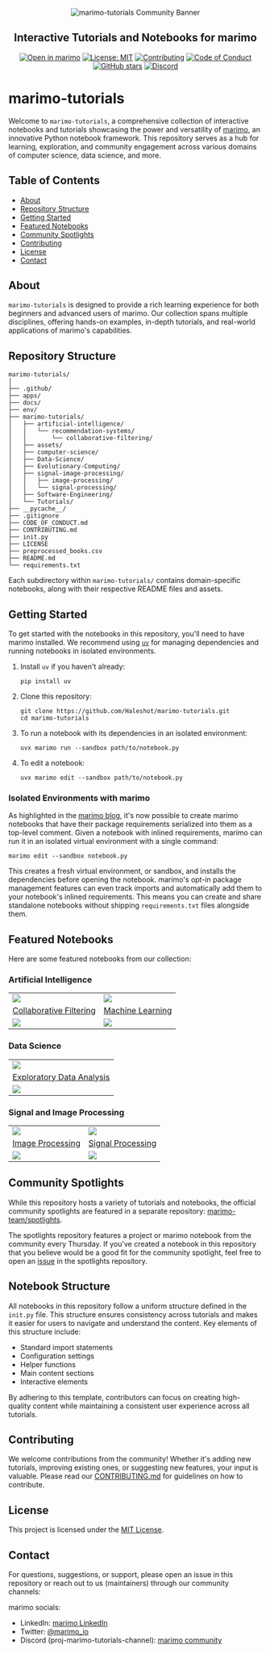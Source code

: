 <p align="center">
  <img src="https://i.ibb.co/SVcC6bb/final.png" alt="marimo-tutorials Community Banner">
</p>

<h2 align="center">Interactive Tutorials and Notebooks for marimo</h2>

<p align="center">
  <a href="https://marimo.io/c/@haleshot/marimo-tutorials"><img alt="Open in marimo" src="https://marimo.io/shield.svg"></a>
  <a href="https://github.com/Haleshot/marimo-tutorials/blob/main/LICENSE"><img alt="License: MIT" src="https://img.shields.io/badge/License-MIT-yellow.svg"></a>
  <a href="https://github.com/Haleshot/marimo-tutorials/blob/main/CONTRIBUTING.md"><img alt="Contributing" src="https://img.shields.io/badge/Contributions-Welcome-brightgreen.svg"></a>
  <a href="https://github.com/Haleshot/marimo-tutorials/blob/main/CODE_OF_CONDUCT.md"><img alt="Code of Conduct" src="https://img.shields.io/badge/Code%20of%20Conduct-v1.0-ff69b4.svg"></a>
  <a href="https://github.com/Haleshot/marimo-tutorials"><img alt="GitHub stars" src="https://img.shields.io/github/stars/Haleshot/marimo-tutorials?style=social"></a>
  <a href="https://discord.gg/rAhpfKwuaN"><img alt="Discord" src="https://img.shields.io/discord/1234567890?color=7389D8&label=Discord&logo=discord&logoColor=ffffff"></a>
</p>

# marimo-tutorials

Welcome to `marimo-tutorials`, a comprehensive collection of interactive notebooks and tutorials showcasing the power and versatility of [marimo](https://marimo.io), an innovative Python notebook framework. This repository serves as a hub for learning, exploration, and community engagement across various domains of computer science, data science, and more.

## Table of Contents

- [About](#about)
- [Repository Structure](#repository-structure)
- [Getting Started](#getting-started)
- [Featured Notebooks](#featured-notebooks)
- [Community Spotlights](#community-spotlights)
- [Contributing](#contributing)
- [License](#license)
- [Contact](#contact)

## About

`marimo-tutorials` is designed to provide a rich learning experience for both beginners and advanced users of marimo. Our collection spans multiple disciplines, offering hands-on examples, in-depth tutorials, and real-world applications of marimo's capabilities.

## Repository Structure

```
marimo-tutorials/
│
├── .github/
├── apps/
├── docs/
├── env/
├── marimo-tutorials/
│   ├── artificial-intelligence/
│   │   └── recommendation-systems/
│   │       └── collaborative-filtering/
│   ├── assets/
│   ├── computer-science/
│   ├── Data-Science/
│   ├── Evolutionary-Computing/
│   ├── signal-image-processing/
│   │   ├── image-processing/
│   │   └── signal-processing/
│   ├── Software-Engineering/
│   └── Tutorials/
├── __pycache__/
├── .gitignore
├── CODE_OF_CONDUCT.md
├── CONTRIBUTING.md
├── init.py
├── LICENSE
├── preprocessed_books.csv
├── README.md
└── requirements.txt
```

Each subdirectory within `marimo-tutorials/` contains domain-specific notebooks, along with their respective README files and assets.

## Getting Started

To get started with the notebooks in this repository, you'll need to have marimo installed. We recommend using [`uv`](https://github.com/astral-sh/uv) for managing dependencies and running notebooks in isolated environments.

1. Install `uv` if you haven't already:
   ```shell
   pip install uv
   ```

2. Clone this repository:
   ```shell
   git clone https://github.com/Haleshot/marimo-tutorials.git
   cd marimo-tutorials
   ```

3. To run a notebook with its dependencies in an isolated environment:
   ```shell
   uvx marimo run --sandbox path/to/notebook.py
   ```

4. To edit a notebook:
   ```shell
   uvx marimo edit --sandbox path/to/notebook.py
   ```

### Isolated Environments with marimo

As highlighted in the [marimo blog](https://marimo.io/blog/sandboxed-notebooks), it's now possible to create marimo notebooks that have their package requirements serialized into them as a top-level comment. Given a notebook with inlined requirements, marimo can run it in an isolated virtual environment with a single command:

```shell
marimo edit --sandbox notebook.py
```

This creates a fresh virtual environment, or sandbox, and installs the dependencies before opening the notebook. marimo's opt-in package management features can even track imports and automatically add them to your notebook's inlined requirements. This means you can create and share standalone notebooks without shipping `requirements.txt` files alongside them.

## Featured Notebooks

Here are some featured notebooks from our collection:

### Artificial Intelligence

<table border="0">
  <tr>
    <td>
      <a target="_blank" href="marimo-tutorials/artificial-intelligence/recommendation-systems/collaborative-filtering/">
        <img src="assets/collaborative-filtering.png" style="max-height: 150px; width: auto; display: block" />
      </a>
    </td>
    <td>
      <a target="_blank" href="marimo-tutorials/artificial-intelligence/machine-learning/machine-learning/">
        <img src="assets/machine-learning.png" style="max-height: 150px; width: auto; display: block" />
      </a>
    </td>
  </tr>
  <tr>
    <td>
      <a href="marimo-tutorials/artificial-intelligence/recommendation-systems/collaborative-filtering/">Collaborative Filtering</a>
    </td>
    <td>
      <a href="marimo-tutorials/artificial-intelligence/machine-learning/machine-learning/">Machine Learning</a>
    </td>
  </tr>
  <tr>
    <td>
      <a target="_blank" href="https://marimo.io/p/@placeholder/collaborative-filtering">
        <img src="https://marimo.io/shield.svg"/>
      </a>
    </td>
    <td>
      <a target="_blank" href="https://marimo.io/p/@placeholder/machine-learning">
        <img src="https://marimo.io/shield.svg"/>
      </a>
    </td>
  </tr>
</table>

### Data Science

<table border="0">
  <tr>
    <td>
      <a target="_blank" href="marimo-tutorials/Data-Science/Exploratory-Data-Analysis/">
        <img src="assets/exploratory-data-analysis.png" style="max-height: 150px; width: auto; display: block" />
      </a>
    </td>
  </tr>
  <tr>
    <td>
      <a href="marimo-tutorials/Data-Science/Exploratory-Data-Analysis/">Exploratory Data Analysis</a>
    </td>
  </tr>
  <tr>
    <td>
      <a target="_blank" href="https://marimo.io/p/@placeholder/exploratory-data-analysis">
        <img src="https://marimo.io/shield.svg"/>
      </a>
    </td>
  </tr>
</table>

### Signal and Image Processing

<table border="0">
  <tr>
    <td>
      <a target="_blank" href="marimo-tutorials/signal-image-processing/image-processing/">
        <img src="assets/image-processing.png" style="max-height: 150px; width: auto; display: block" />
      </a>
    </td>
    <td>
      <a target="_blank" href="marimo-tutorials/signal-image-processing/signal-processing/">
        <img src="assets/signal-processing.png" style="max-height: 150px; width: auto; display: block" />
      </a>
    </td>
  </tr>
  <tr>
    <td>
      <a href="marimo-tutorials/signal-image-processing/image-processing/">Image Processing</a>
    </td>
    <td>
      <a href="marimo-tutorials/signal-image-processing/signal-processing/">Signal Processing</a>
    </td>
  </tr>
  <tr>
    <td>
      <a target="_blank" href="https://marimo.io/p/@placeholder/image-processing">
        <img src="https://marimo.io/shield.svg"/>
      </a>
    </td>
    <td>
      <a target="_blank" href="https://marimo.io/p/@placeholder/signal-processing">
        <img src="https://marimo.io/shield.svg"/>
      </a>
    </td>
  </tr>
</table>

## Community Spotlights

While this repository hosts a variety of tutorials and notebooks, the official community spotlights are featured in a separate repository: [marimo-team/spotlights](https://github.com/marimo-team/spotlights). 

The spotlights repository features a project or marimo notebook from the community every Thursday. If you've created a notebook in this repository that you believe would be a good fit for the community spotlight, feel free to open an [issue](https://github.com/marimo-team/spotlights/issues) in the spotlights repository.

## Notebook Structure

All notebooks in this repository follow a uniform structure defined in the `init.py` file. This structure ensures consistency across tutorials and makes it easier for users to navigate and understand the content. Key elements of this structure include:

- Standard import statements
- Configuration settings
- Helper functions
- Main content sections
- Interactive elements

By adhering to this template, contributors can focus on creating high-quality content while maintaining a consistent user experience across all tutorials.

## Contributing

We welcome contributions from the community! Whether it's adding new tutorials, improving existing ones, or suggesting new features, your input is valuable. Please read our [CONTRIBUTING.md](CONTRIBUTING.md) for guidelines on how to contribute.

## License

This project is licensed under the [MIT License](LICENSE).

## Contact

For questions, suggestions, or support, please open an issue in this repository or reach out to us (maintainers) through our community channels:

marimo socials:

- LinkedIn: [marimo LinkedIn](https://www.linkedin.com/company/marimo-io/)
- Twitter: [@marimo_io](https://twitter.com/marimo_io)
- Discord (proj-marimo-tutorials-channel): [marimo community](https://discord.gg/JE7nhX6mD8)
